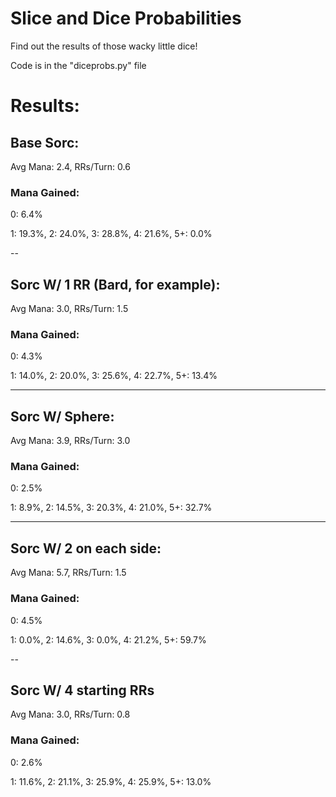 # Slice and Dice Probabilities

Find out the results of those wacky little dice!

Code is in the "diceprobs.py" file

# Results:

## Base Sorc:

Avg Mana: 2.4, RRs/Turn: 0.6

### Mana Gained:

0: 6.4%

1: 19.3%, 2: 24.0%, 3: 28.8%, 4: 21.6%, 5+: 0.0%

--
## Sorc W/ 1 RR (Bard, for example):

Avg Mana: 3.0, RRs/Turn: 1.5

### Mana Gained:

0: 4.3%

1: 14.0%, 2: 20.0%, 3: 25.6%, 4: 22.7%, 5+: 13.4%

---
## Sorc W/ Sphere:

Avg Mana: 3.9, RRs/Turn: 3.0

### Mana Gained:

0: 2.5%

1: 8.9%, 2: 14.5%, 3: 20.3%, 4: 21.0%, 5+: 32.7%

---
## Sorc W/ 2 on each side:

Avg Mana: 5.7, RRs/Turn: 1.5

### Mana Gained:

0: 4.5%

1: 0.0%, 2: 14.6%, 3: 0.0%, 4: 21.2%, 5+: 59.7%

--
## Sorc W/ 4 starting RRs

Avg Mana: 3.0, RRs/Turn: 0.8

### Mana Gained:

0: 2.6%

1: 11.6%, 2: 21.1%, 3: 25.9%, 4: 25.9%, 5+: 13.0%
